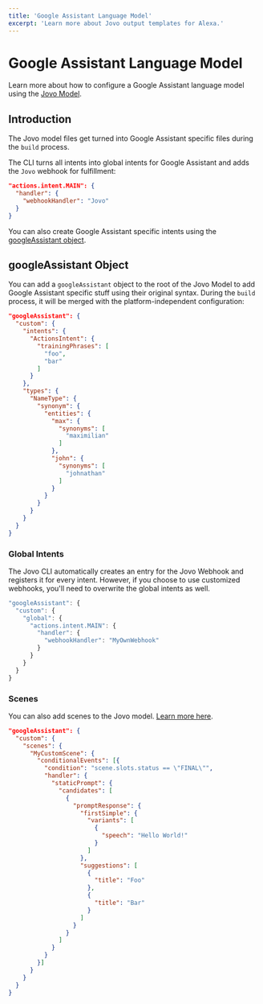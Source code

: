 ```yaml
---
title: 'Google Assistant Language Model'
excerpt: 'Learn more about Jovo output templates for Alexa.'
---
```

# Google Assistant Language Model

Learn more about how to configure a Google Assistant language model using the [Jovo Model](https://v4.jovo.tech/docs/models).

## Introduction

The Jovo model files get turned into Google Assistant specific files during the `build` process.

The CLI turns all intents into global intents for Google Assistant and adds the `Jovo` webhook for fulfillment:

```json
"actions.intent.MAIN": {
  "handler": {
    "webhookHandler": "Jovo"
  }
}
```

You can also create Google Assistant specific intents using the [googleAssistant object](#googleassistant-object).


## googleAssistant Object

You can add a `googleAssistant` object to the root of the Jovo Model to add Google Assistant specific stuff using their original syntax. During the `build` process, it will be merged with the platform-independent configuration:


```json
"googleAssistant": {
  "custom": {
    "intents": {
      "ActionsIntent": {
        "trainingPhrases": [
          "foo",
          "bar"
        ]
      }
    },
    "types": {
      "NameType": {
        "synonym": {
          "entities": {
            "max": {
              "synonyms": [
                "maximilian"
              ]
            },
            "john": {
              "synonyms": [
                "johnathan"
              ]
            }
          }
        }
      }
    }
  }
}
```


### Global Intents

The Jovo CLI automatically creates an entry for the Jovo Webhook and registers it for every intent. However, if you choose to use customized webhooks, you'll need to overwrite the global intents as well.

```js
"googleAssistant": {
  "custom": {
    "global": {
      "actions.intent.MAIN": {
        "handler": {
          "webhookHandler": "MyOwnWebhook"
        }
      }
    }
  }
} 
```


### Scenes

You can also add scenes to the Jovo model. [Learn more here](https://v4.jovo.tech/marketplace/platform-googleassistant/model).

```json
"googleAssistant": {
  "custom": {
    "scenes": {
      "MyCustomScene": {
        "conditionalEvents": [{
          "condition": "scene.slots.status == \"FINAL\"",
          "handler": {
            "staticPrompt": {
              "candidates": [
                {
                  "promptResponse": {
                    "firstSimple": {
                      "variants": [
                        {
                          "speech": "Hello World!"
                        }
                      ] 
                    },
                    "suggestions": [
                      {
                        "title": "Foo"
                      },
                      {
                        "title": "Bar"
                      }
                    ]
                  }
                }
              ]
            }
          }
        }]
      }
    }
  }
}
```